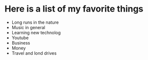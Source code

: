 # Here is a list of my favorite things
- Long runs in the nature
- Music in general
- Learning new technolog
- Youtube
- Business
- Money
- Travel and lond drives

